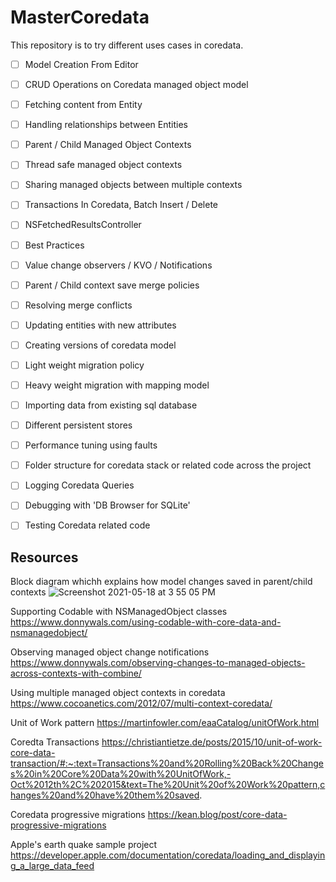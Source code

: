 # MasterCoredata
This repository is to try different uses cases in coredata.

- [ ] Model Creation From Editor

- [ ] CRUD Operations on Coredata managed object model

- [ ] Fetching content from Entity

- [ ] Handling relationships between Entities

- [ ] Parent / Child Managed Object Contexts

- [ ] Thread safe managed object contexts

- [ ] Sharing managed objects between multiple contexts

- [ ] Transactions In Coredata, Batch Insert / Delete

- [ ] NSFetchedResultsController

- [ ] Best Practices

- [ ] Value change observers / KVO / Notifications

- [ ] Parent / Child context save merge policies

- [ ] Resolving merge conflicts

- [ ] Updating entities with new attributes

- [ ] Creating versions of coredata model

- [ ] Light weight migration policy

- [ ] Heavy weight migration with mapping model

- [ ] Importing data from existing sql database

- [ ] Different persistent stores

- [ ] Performance tuning using faults

- [ ] Folder structure for coredata stack or related code across the project

- [ ] Logging Coredata Queries

- [ ] Debugging with 'DB Browser for SQLite'

- [ ] Testing Coredata related code

## Resources
Block diagram whichh explains how model changes saved in parent/child contexts
![Screenshot 2021-05-18 at 3 55 05 PM](https://user-images.githubusercontent.com/12964593/118635660-77cf2e80-b7f1-11eb-864e-906fe51aa022.png)

Supporting Codable with NSManagedObject classes
https://www.donnywals.com/using-codable-with-core-data-and-nsmanagedobject/

Observing managed object change notifications
https://www.donnywals.com/observing-changes-to-managed-objects-across-contexts-with-combine/

Using multiple managed object contexts in coredata
https://www.cocoanetics.com/2012/07/multi-context-coredata/

Unit of Work pattern
https://martinfowler.com/eaaCatalog/unitOfWork.html

Coredta Transactions
https://christiantietze.de/posts/2015/10/unit-of-work-core-data-transaction/#:~:text=Transactions%20and%20Rolling%20Back%20Changes%20in%20Core%20Data%20with%20UnitOfWork,-Oct%2012th%2C%202015&text=The%20Unit%20of%20Work%20pattern,changes%20and%20have%20them%20saved.

Coredata progressive migrations
https://kean.blog/post/core-data-progressive-migrations

Apple's earth quake sample project
https://developer.apple.com/documentation/coredata/loading_and_displaying_a_large_data_feed
